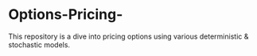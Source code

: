 # Options-Pricing-
This repository is a dive into pricing options using various deterministic &amp; stochastic models.  
